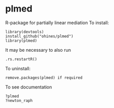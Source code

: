 # plmed
R-package for partially linear mediation
To install:
```
library(devtools)
install_github("ohines/plmed")
library(plmed)
```
It may be necessary to also run
```
.rs.restartR()
```
To uninstall:
```
remove.packages(plmed) if required
```
To see documentation
```
?plmed
?newton_raph
```